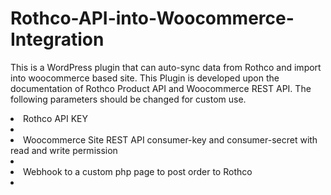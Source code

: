 # Rothco-API-into-Woocommerce-Integration
This is a WordPress plugin that can auto-sync data from Rothco and import into woocommerce based site.
This Plugin is developed upon the documentation of Rothco Product API and Woocommerce REST API.
The following parameters should be changed for custom use.

<li>Rothco API KEY<li/>
<li>Woocommerce Site REST API consumer-key and consumer-secret with read and write permission<li/>
<li>Webhook to a custom php page to post order to Rothco<li/>
